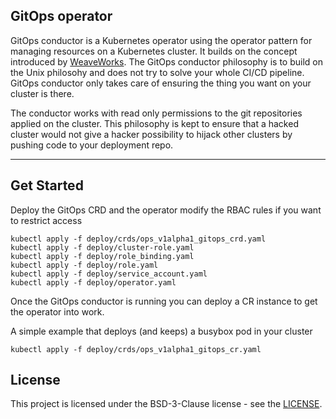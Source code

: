 ## GitOps operator

GitOps conductor is a Kubernetes operator using the operator pattern for managing resources on a Kubernetes cluster. It builds on the concept introduced by [WeaveWorks](https://www.weave.works/blog/gitops-operations-by-pull-request). The GitOps conductor philosophy is to build on the Unix philosohy and does not try to solve your whole CI/CD pipeline. GitOps conductor only takes care of ensuring the thing you want on your cluster is there.

The conductor works with read only permissions to the git repositories applied on the cluster. This philosophy is kept to ensure that a hacked cluster would not give a hacker possibility to hijack other clusters by pushing code to your deployment repo.

---

## Get Started

Deploy the GitOps CRD and the operator modify the RBAC rules if you want to restrict access

```
kubectl apply -f deploy/crds/ops_v1alpha1_gitops_crd.yaml 
kubectl apply -f deploy/cluster-role.yaml
kubectl apply -f deploy/role_binding.yaml
kubectl apply -f deploy/role.yaml
kubectl apply -f deploy/service_account.yaml
kubectl apply -f deploy/operator.yaml
```

Once the GitOps conductor is running you can deploy a CR instance to get the operator into work.

A simple example that deploys (and keeps) a busybox pod in your cluster
```
kubectl apply -f deploy/crds/ops_v1alpha1_gitops_cr.yaml
```


## License

This project is licensed under the BSD-3-Clause license - see the [LICENSE](https://github.com/nokia/gitops-conductor/blob/master/LICENSE).